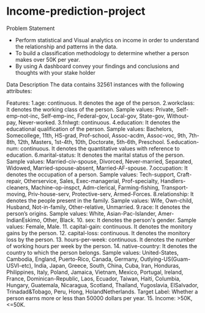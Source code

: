 # Income-prediction-project
Problem Statement
- Perform statistical and Visual analytics on income in order to
understand the relationship and patterns in the data.
- To build a classification methodology to determine whether a
person makes over 50K per year.
- By using A dashboard convey your findings and conclusions and
thoughts with your stake holder

Data Description
The data contains 32561 instances with the following attributes:

Features:
1.age: continuous. It denotes the age of the person.
2.workclass: It denotes the working class of the
person. Sample values: Private, Self-emp-not-inc,
Self-emp-inc, Federal-gov, Local-gov, State-gov,
Without-pay, Never-worked.
3.fnlwgt: continuous.
4.education: It denotes the educational qualification
of the person. Sample values: Bachelors, Somecollege, 11th, HS-grad, Prof-school, Assoc-acdm,
Assoc-voc, 9th, 7th-8th, 12th, Masters, 1st-4th,
10th, Doctorate, 5th-6th, Preschool.
5.education-num: continuous. It denotes the
quantitative values with reference to education.
6.marital-status: It denotes the marital status of
the person. Sample values: Married-civ-spouse,
Divorced, Never-married, Separated, Widowed,
Married-spouse-absent, Married-AF-spouse.
7.occupation: It denotes the occupation of a person.
Sample values: Tech-support, Craft-repair, Otherservice, Sales, Exec-managerial, Prof-specialty,
Handlers-cleaners, Machine-op-inspct, Adm-clerical,
Farming-fishing, Transport-moving, Priv-house-serv,
Protective-serv, Armed-Forces.
8.relationship: It denotes the people present in the
family. Sample values: Wife, Own-child, Husband,
Not-in-family, Other-relative, Unmarried.
9.race: It denotes the person’s origins. Sample
values: White, Asian-Pac-Islander, Amer-IndianEskimo, Other, Black.
10. sex: It denotes the person's gender. Sample
values: Female, Male.
11. capital-gain: continuous. It denotes the monitory
gains by the person.
12. capital-loss: continuous. It denotes the monitory
loss by the person.
13. hours-per-week: continuous. It denotes the number
of working hours per week by the person.
14. native-country: It denotes the country to which
the person belongs. Sample values: United-States,
Cambodia, England, Puerto-Rico, Canada, Germany,
Outlying-US(Guam-USVI-etc), India, Japan, Greece,
South, China, Cuba, Iran, Honduras, Philippines,
Italy, Poland, Jamaica, Vietnam, Mexico, Portugal,
Ireland, France, Dominican-Republic, Laos, Ecuador,
Taiwan, Haiti, Columbia, Hungary, Guatemala,
Nicaragua, Scotland, Thailand, Yugoslavia, ElSalvador, Trinadad&Tobago, Peru, Hong, HolandNetherlands.
Target Label:
Whether a person earns more or less than 50000 dollars per year.
15. Income: >50K, <=50K.

